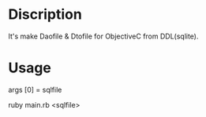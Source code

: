 # Discription
It's make Daofile & Dtofile for ObjectiveC from DDL(sqlite).




# Usage

args [0] = sqlfile

ruby main.rb \<sqlfile>

